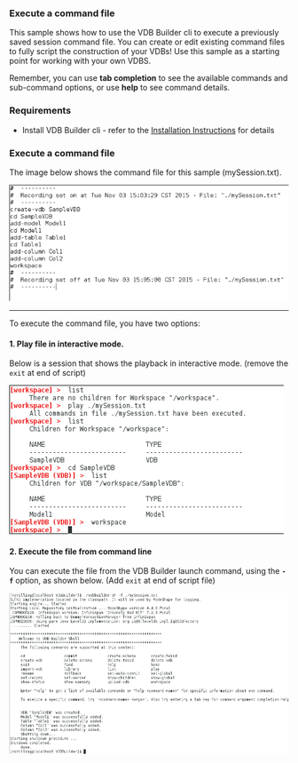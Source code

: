 ### Execute a command file

This sample shows how to use the VDB Builder cli to execute a previously saved session command file.  You can create or edit existing command files to fully script the construction of your VDBs!  Use this sample as a starting point for working with your own VDBS.

Remember, you can use __tab completion__ to see the available commands and sub-command options, or use __help__ to see command details.


### Requirements

* Install VDB Builder cli - refer to the [Installation Instructions](install-cli.md) for details


### Execute a command file

The image below shows the command file for this sample (mySession.txt).

![Command File](img/cli-record-command-file.png)

---
To execute the command file, you have two options:

#### 1. Play file in interactive mode.  
Below is a session that shows the playback in interactive mode.  (remove the `exit` at end of script)

![Playback interactive](img/cli-record-playback-interactive.png)

#### 2. Execute the file from command line 
You can execute the file from the VDB Builder launch command, using the __`-f`__ option, as shown below.  (Add `exit` at end of script file)

![Playback terminal](img/cli-record-playback-terminal.png)

